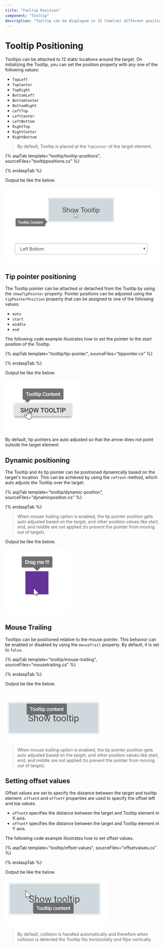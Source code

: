 ```yaml
---
title: "Tooltip Position"
component: "Tooltip"
description: "Tooltip can be displayed in 12 (twelve) different positions of target element that automatically collide based on view port."
---
```


# Tooltip Positioning

Tooltips can be attached to 12 static locations around the target.
On initializing the Tooltip, you can set the position property with any one of the following values:

* `TopLeft`
* `TopCenter`
* `TopRight`
* `BottomLeft`
* `BottomCenter`
* `BottomRight`
* `LeftTop`
* `LeftCenter`
* `LeftBottom`
* `RightTop`
* `RightCenter`
* `RightBottom`

> By default, Tooltip is placed at the `TopCenter` of the target element.

{% aspTab template="tooltip/tooltip-positions", sourceFiles="tooltippositions.cs" %}

{% endaspTab %}

Output be like the below.

![ASP .NET Core - Tooltip - Position](./images/tooltip-position.png)

## Tip pointer positioning

The Tooltip pointer can be attached or detached from the Tooltip by using the `showTipPointer` property.
Pointer positions can be adjusted using the `tipPointerPosition` property that can be assigned to one of the following values:

* `auto`
* `start`
* `middle`
* `end`

The following code example illustrates how to set the pointer to the start position of the Tooltip.

{% aspTab template="tooltip/tip-pointer", sourceFiles="tippointer.cs" %}

{% endaspTab %}

Output be like the below.

![ASP .NET Core - Tooltip - Tip Pointer Position](./images/tip-pointer.png)

By default, tip pointers are auto adjusted so that the arrow does not point outside the target element.

## Dynamic positioning

The Tooltip and its tip pointer can be positioned dynamically based on the target's location. This can be achieved by using the `refresh`
 method, which auto adjusts the Tooltip over the target.

{% aspTab template="tooltip/dynamic-position", sourceFiles="dynamicposition.cs" %}

{% endaspTab %}

> When mouse trailing option is enabled, the tip pointer position gets auto adjusted based on the target, and
> other position values like start, end, and middle are not applied (to prevent the pointer from moving out of target).

Output be like the below.

![ASP .NET Core - Tooltip - Dynamic Position](./images/dynamic-position.png)

## Mouse Trailing

Tooltips can be positioned relative to the mouse pointer. This behavior can be enabled or disabled by using the `mouseTrail` property. By default, it is set to `false`.

{% aspTab template="tooltip/mouse-trailing", sourceFiles="mousetrailing.cs" %}

{% endaspTab %}

Output be like the below.

![ASP .NET Core - Tooltip - Mouse Trail](./images/mouse-trail.png)

> When mouse trailing option is enabled, the tip pointer position gets auto adjusted based on the target, and other position values like start, end, and middle are not applied (to prevent the pointer from moving out of target).

## Setting offset values

Offset values are set to specify the distance between the target and tooltip element.
`offsetX` and `offsetY` properties are used to specify the offset left and top values.

* `offsetX` specifies the distance between the target and Tooltip element in X axis.
* `offsetY` specifies the distance between the target and Tooltip element in Y axis.

The following code example illustrates how to set offset values.

{% aspTab template="tooltip/offset-values", sourceFiles="offsetvalues.cs" %}

{% endaspTab %}

Output be like the below.

![ASP .NET Core - Tooltip - Offset Value](./images/offset-values.png)

> By default, collision is handled automatically and therefore when collision is detected the Tooltip fits horizontally and flips vertically.

